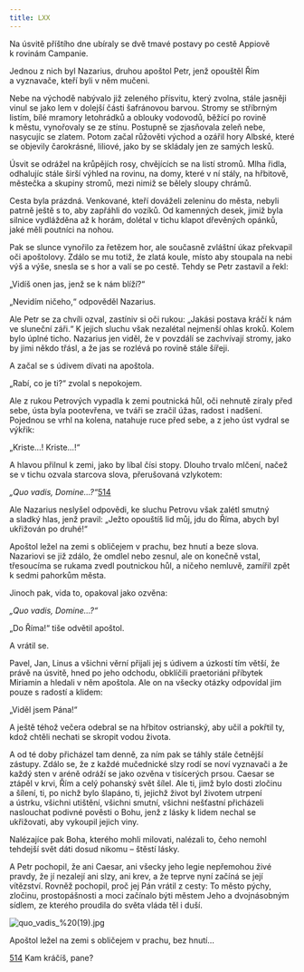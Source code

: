 ```yaml
---
title: LXX
---
```


Na úsvitě příštího dne ubíraly se dvě tmavé postavy po cestě Ap­piově k rovinám Campanie.

Jednou z nich byl Nazarius, druhou apoštol Petr, jenž opouštěl Řím a vyznavače, kteří byli v něm mučeni.

Nebe na východě nabývalo již zeleného přísvitu, který zvolna, stále jasněji vinul se jako lem v dolejší části šafránovou barvou. Stromy se stříbrným listím, bílé mramory letohrádků a oblouky vodovodů, běžící po rovině k městu, vynořovaly se ze stínu. Postupně se zjasňovala zeleň nebe, nasycujíc se zlatem. Potom začal růžověti východ a ozářil hory Albské, které se objevily čarokrásné, liliové, jako by se skládaly jen ze samých lesků.

Úsvit se odrážel na krůpějích rosy, chvějících se na listí stromů. Mlha řidla, odhalujíc stále širší výhled na rovinu, na domy, které v ní stály, na hřbitově, městečka a skupiny stromů, mezi nimiž se bělely sloupy chrámů.

Cesta byla prázdná. Venkované, kteří dováželi zeleninu do města, nebyli patrně ještě s to, aby zapřáhli do vozíků. Od kamenných desek, jimiž byla silnice vydlážděna až k horám, dolétal v tichu klapot dřevěných opánků, jaké měli poutníci na nohou.

Pak se slunce vynořilo za řetězem hor, ale současně zvláštní úkaz překvapil oči apoštolovy. Zdálo se mu totiž, že zlatá koule, místo aby stoupala na nebi výš a výše, snesla se s hor a valí se po cestě. Tehdy se Petr zastavil a řekl:

„Vidíš onen jas, jenž se k nám blíží?“

„Nevidím ničeho,“ odpověděl Nazarius.

Ale Petr se za chvíli ozval, zastíniv si oči rukou: „Jakási postava kráčí k nám ve sluneční záři.“ K jejich sluchu však nezalétal nejmenší ohlas kroků. Kolem bylo úplné ticho. Nazarius jen viděl, že v povzdálí se zachvívají stromy, jako by jimi někdo třásl, a že jas se rozlévá po rovině stále šířeji.

A začal se s údivem dívati na apoštola.

„Rabí, co je ti?“ zvolal s nepokojem.

Ale z rukou Petrových vypadla k zemi poutnická hůl, oči nehnutě zíraly před sebe, ústa byla pootevřena, ve tváři se zračil úžas, radost i nadšení. Pojednou se vrhl na kolena, natahuje ruce před sebe, a z jeho úst vydral se výkřik:

„Kriste…! Kriste…!“

A hlavou přilnul k zemi, jako by líbal čísi stopy. Dlouho trvalo mlčení, načež se v tichu ozvala starcova slova, přerušovaná vzlykotem:

_„Quo vadis, Domine…?“_[514](#footnote-19288-514)

Ale Nazarius neslyšel odpovědi, ke sluchu Petrovu však zalétl smutný a sladký hlas, jenž pravil: „Ježto opouštíš lid můj, jdu do Říma, abych byl ukřižován po druhé!“

Apoštol ležel na zemi s obličejem v prachu, bez hnutí a beze slova. Nazariovi se již zdálo, že omdlel nebo zesnul, ale on konečně vstal, třesoucíma se rukama zvedl poutnickou hůl, a ničeho nemluvě, zamířil zpět k sedmi pahorkům města.

Jinoch pak, vida to, opakoval jako ozvěna:

_„Quo vadis, Domine…?“_

„Do Říma!“ tiše odvětil apoštol.

A vrátil se.

  

Pavel, Jan, Linus a všichni věrní přijali jej s údivem a úzkostí tím větší, že právě na úsvitě, hned po jeho odchodu, obklíčili praetoriáni příbytek Miriamin a hledali v něm apoštola. Ale on na všecky otázky odpovídal jim pouze s radostí a klidem:

„Viděl jsem Pána!“

A ještě téhož večera odebral se na hřbitov ostrianský, aby učil a pokřtil ty, kdož chtěli nechati se skropit vodou života.

A od té doby přicházel tam denně, za ním pak se táhly stále četnější zástupy. Zdálo se, že z každé mučednické slzy rodí se noví vyznavači a že každý sten v aréně odráží se jako ozvěna v tisícerých prsou. Caesar se ztápěl v krvi, Řím a celý pohanský svět šílel. Ale ti, jimž bylo dosti zločinu a šílení, ti, po nichž bylo šlapáno, ti, jejichž život byl životem utrpení a ústrku, všichni utištění, všichni smutní, všichni nešťastní přicházeli naslouchat podivné pověsti o Bohu, jenž z lásky k lidem nechal se ukřižovati, aby vykoupil jejich viny.

Nalézajíce pak Boha, kterého mohli milovati, nalézali to, čeho nemohl tehdejší svět dáti dosud nikomu – štěstí lásky.

A Petr pochopil, že ani Caesar, ani všecky jeho legie nepřemohou živé pravdy, že jí nezalejí ani slzy, ani krev, a že teprve nyní začíná se její vítězství. Rovněž pochopil, proč jej Pán vrátil z cesty: To město pýchy, zločinu, prostopášnosti a moci začínalo býti městem Jeho a dvojnásobným sídlem, ze kterého proudila do světa vláda těl i duší.

  

![quo_vadis_%20(19).jpg](../Images/quo_vadis_%20%2819%29_fmt.jpeg)

Apoštol ležel na zemi s obličejem v prachu, bez hnutí…

[514](#footnote-19288-514-backlink) Kam kráčíš, pane?
